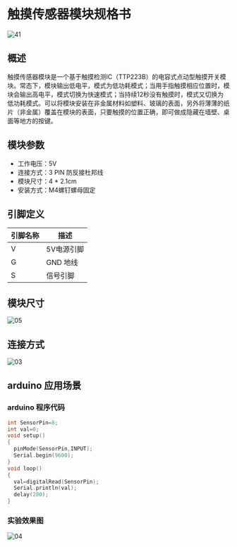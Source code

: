 # 触摸传感器模块规格书

![41](E:\GitLab\sensors-kit\22.触摸传感器模块\触摸传感器模块图片\41.jpg)

## 概述

​       触摸传感器模块是一个基于触摸检测IC（TTP223B）的电容式点动型触摸开关模块。常态下，模块输出低电平，模式为低功耗模式；当用手指触摸相应位置时，模块会输出高电平，模式切换为快速模式；当持续12秒没有触摸时，模式又切换为低功耗模式。可以将模块安装在非金属材料如塑料、玻璃的表面，另外将薄薄的纸片（非金属）覆盖在模块的表面，只要触摸的位置正确，即可做成隐藏在墙壁、桌面等地方的按键。  

## 模块参数

* 工作电压：5V
* 连接方式：3 PIN 防反接杜邦线
* 模块尺寸：4 * 2.1cm
* 安装方式：M4螺钉螺母固定

## 引脚定义

| 引脚名称| 描述 |
|---- |----|
| V | 5V电源引脚 |
| G | GND 地线 |
| S | 信号引脚 |

## 模块尺寸

![05](E:\GitLab\sensors-kit\22.触摸传感器模块\触摸传感器模块图片\05.jpg)

## 连接方式

![03](E:\GitLab\sensors-kit\22.触摸传感器模块\触摸传感器模块图片\03.jpg)


##  arduino 应用场景

### arduino 程序代码

```c++
int SensorPin=8;
int val=0;
void setup() 
{    
  pinMode(SensorPin,INPUT);
  Serial.begin(9600);
}  
void loop() 
{  
  val=digitalRead(SensorPin);
  Serial.println(val);
  delay(200);
}
```

### 实验效果图

![04](E:\GitLab\sensors-kit\22.触摸传感器模块\触摸传感器模块图片\04.jpg)